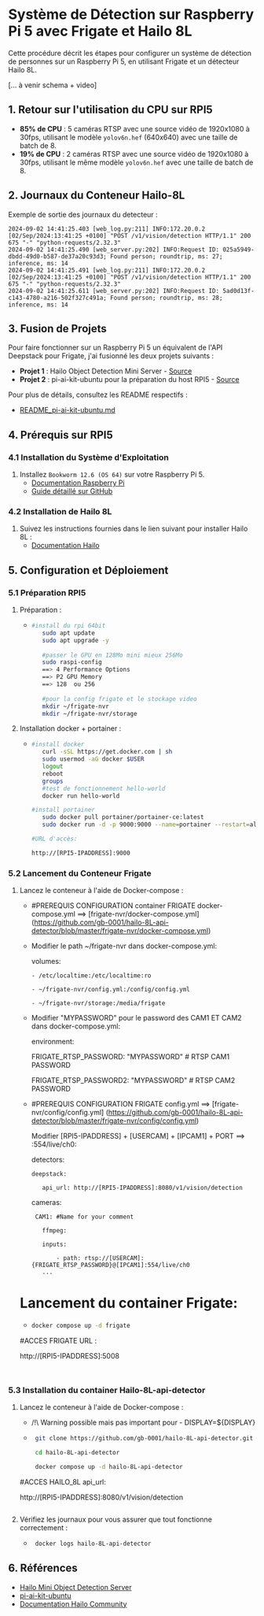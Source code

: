 # Système de Détection sur Raspberry Pi 5 avec Frigate et Hailo 8L

Cette procédure décrit les étapes pour configurer un système de détection de personnes sur un Raspberry Pi 5, en utilisant Frigate et un détecteur Hailo 8L.

[... à venir schema + video] 


## 1. Retour sur l'utilisation du CPU sur RPI5

- **85% de CPU** : 5 caméras RTSP avec une source vidéo de 1920x1080 à 30fps, utilisant le modèle `yolov6n.hef` (640x640) avec une taille de batch de 8.
- **19% de CPU** : 2 caméras RTSP avec une source vidéo de 1920x1080 à 30fps, utilisant le même modèle `yolov6n.hef` avec une taille de batch de 8.

## 2. Journaux du Conteneur Hailo-8L

Exemple de sortie des journaux du detecteur :
```plaintext
2024-09-02 14:41:25.403 [web_log.py:211] INFO:172.20.0.2 [02/Sep/2024:13:41:25 +0100] "POST /v1/vision/detection HTTP/1.1" 200 675 "-" "python-requests/2.32.3"
2024-09-02 14:41:25.490 [web_server.py:202] INFO:Request ID: 025a5949-dbdd-49d0-b587-de37a20c93d3; Found person; roundtrip, ms: 27; inference, ms: 14
2024-09-02 14:41:25.491 [web_log.py:211] INFO:172.20.0.2 [02/Sep/2024:13:41:25 +0100] "POST /v1/vision/detection HTTP/1.1" 200 675 "-" "python-requests/2.32.3"
2024-09-02 14:41:25.611 [web_server.py:202] INFO:Request ID: 5ad0d13f-c143-4780-a216-502f327c491a; Found person; roundtrip, ms: 28; inference, ms: 14
```

## 3. Fusion de Projets

Pour faire fonctionner sur un Raspberry Pi 5 un équivalent de l'API Deepstack pour Frigate, j'ai fusionné les deux projets suivants :

- **Projet 1** : Hailo Object Detection Mini Server - [Source](https://github.com/serg987/hailo-mini-od-server)
- **Projet 2** : pi-ai-kit-ubuntu pour la préparation du host RPI5 - [Source](https://github.com/canonical/pi-ai-kit-ubuntu)

Pour plus de détails, consultez les README respectifs :
- [README_pi-ai-kit-ubuntu.md](https://github.com/gb-0001/hailo-8L-api-detector/blob/master/README_pi-ai-kit-ubuntu.md)

## 4. Prérequis sur RPI5

### 4.1 Installation du Système d'Exploitation

1. Installez `Bookworm 12.6 (OS 64)` sur votre Raspberry Pi 5.
   - [Documentation Raspberry Pi](https://www.raspberrypi.com/documentation/accessories/ai-kit.html)
   - [Guide détaillé sur GitHub](https://github.com/gb-0001/hailo-8L-api-detector/blob/master/doc/about.adoc)

### 4.2 Installation de Hailo 8L

1. Suivez les instructions fournies dans le lien suivant pour installer Hailo 8L :
   - [Documentation Hailo](https://community.hailo.ai/t/hailo-8l-on-ubuntu-24-04-using-docker/1771)

## 5. Configuration et Déploiement

### 5.1 Préparation RPI5

1. Préparation :
   - ```bash
     #install du rpi 64bit
        sudo apt update
        sudo apt upgrade -y
        
        #passer le GPU en 128Mo mini mieux 256Mo
        sudo raspi-config
        ==> 4 Performance Options 
        ==> P2 GPU Memory
        ==> 128  ou 256
        
        #pour la config frigate et le stockage video
        mkdir ~/frigate-nvr
        mkdir ~/frigate-nvr/storage
     ```

2. Installation docker + portainer :
   - ```bash
     #install docker
        curl -sSL https://get.docker.com | sh
        sudo usermod -aG docker $USER
        logout
        reboot
        groups
        #test de fonctionnement hello-world
        docker run hello-world

     #install portainer
        sudo docker pull portainer/portainer-ce:latest
        sudo docker run -d -p 9000:9000 --name=portainer --restart=always -v /var/run/docker.sock:/var/run/docker.sock -v portainer_data:/data portainer/portainer-ce:latest

     #URL d'accès:

     http://[RPI5-IPADDRESS]:9000
     ```

### 5.2 Lancement du Conteneur Frigate

1. Lancez le conteneur à l'aide de Docker-compose :

   - #PREREQUIS CONFIGURATION container FRIGATE docker-compose.yml ==> [frigate-nvr/docker-compose.yml] (https://github.com/gb-0001/hailo-8L-api-detector/blob/master/frigate-nvr/docker-compose.yml)

   - Modifier le path ~/frigate-nvr dans docker-compose.yml:

       volumes:

         - /etc/localtime:/etc/localtime:ro

         - ~/frigate-nvr/config.yml:/config/config.yml

         - ~/frigate-nvr/storage:/media/frigate

    - Modifier "MYPASSWORD" pour le password des CAM1 ET CAM2 dans docker-compose.yml:

      environment:

        FRIGATE_RTSP_PASSWORD: "MYPASSWORD" # RTSP CAM1 PASSWORD

        FRIGATE_RTSP_PASSWORD2: "MYPASSWORD" # RTSP CAM2 PASSWORD


   - #PREREQUIS CONFIGURATION FRIGATE config.yml ==> [frigate-nvr/config/config.yml] (https://github.com/gb-0001/hailo-8L-api-detector/blob/master/frigate-nvr/config/config.yml)

     Modifier [RPI5-IPADDRESS] +  [USERCAM] + [IPCAM1] + PORT ==> :554/live/ch0:

       detectors:

         deepstack:

            api_url: http://[RPI5-IPADDRESS]:8080/v1/vision/detection

        cameras:

          CAM1: #Name for your comment

            ffmpeg:

            inputs:

                - path: rtsp://[USERCAM]:{FRIGATE_RTSP_PASSWORD}@[IPCAM1]:554/live/ch0
            ...


    # Lancement du container Frigate:
    
   - ```bash
     docker compose up -d frigate

    #ACCES FRIGATE URL :

    http://[RPI5-IPADDRESS]:5008
    ```


### 5.3 Installation du container Hailo-8L-api-detector

1. Lancez le conteneur à l'aide de Docker-compose :

   - /!\ Warning possible mais pas important pour       - DISPLAY=${DISPLAY}

   - ```bash
      git clone https://github.com/gb-0001/hailo-8L-api-detector.git

      cd hailo-8L-api-detector

      docker compose up -d hailo-8L-api-detector

    #ACCES HAILO_8L api_url:
    
    http://[RPI5-IPADDRESS]:8080/v1/vision/detection
    ```

2. Vérifiez les journaux pour vous assurer que tout fonctionne correctement :
   - ```bash
      docker logs hailo-8L-api-detector
     ```

## 6. Références

- [Hailo Mini Object Detection Server](https://github.com/serg987/hailo-mini-od-server)
- [pi-ai-kit-ubuntu](https://github.com/canonical/pi-ai-kit-ubuntu)
- [Documentation Hailo Community](https://community.hailo.ai/t/hailo-8l-on-ubuntu-24-04-using-docker/1771)




